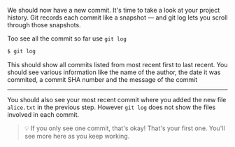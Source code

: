 We should now have a new commit. It's time to take a look at your project history. Git records each commit like a snapshot — and git log lets you scroll through those snapshots.

Too see all the commit so far use `git log`

```sh
$ git log
```

This should show all commits listed from most recent first to last recent. You should see various information like the name of the author, the date it was commited, a commit SHA number and the message of the commit

---

You should also see your most recent commit where you added the new file `alice.txt` in the previous step. However `git log` does not show the files involved in each commit. 

> 💡 If you only see one commit, that's okay! That's your first one. You'll see more here as you keep working.